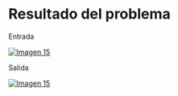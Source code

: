 <h1>Resultado del problema</h1>

Entrada

[![Imagen 15](https://i.postimg.cc/7YtkbMLW/Screenshot-3.png)](https://postimg.cc/MvB4FBV7)

Salida

[![Imagen 15](https://i.postimg.cc/2SqfWbb8/Screenshot-4.png)](https://postimg.cc/G41NwpxZ)
